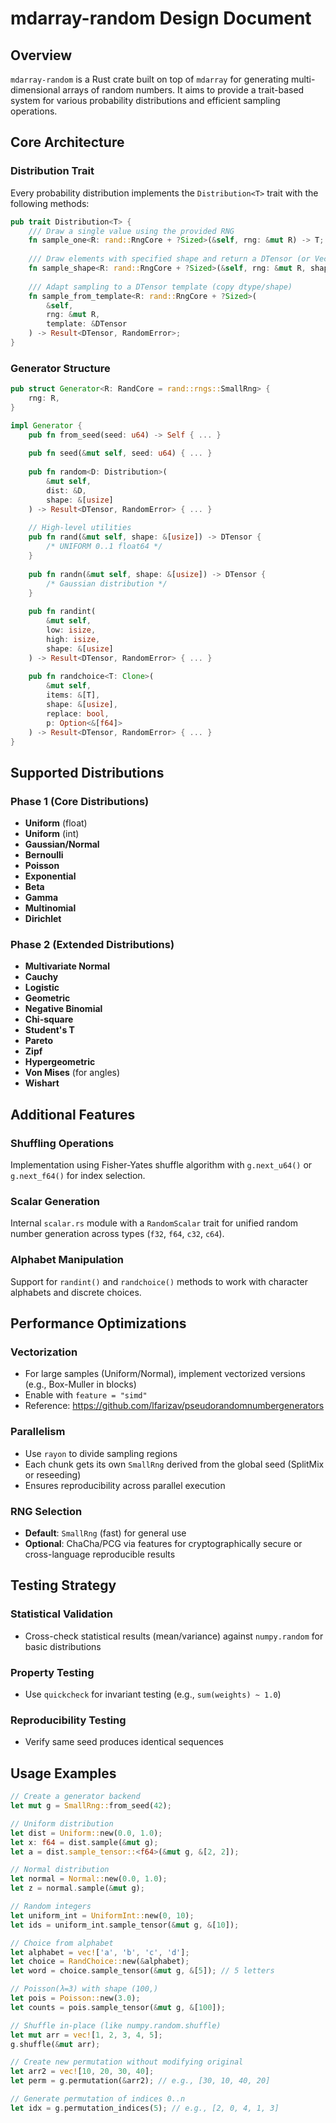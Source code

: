 # mdarray-random Design Document

## Overview

`mdarray-random` is a Rust crate built on top of `mdarray` for generating multi-dimensional
arrays of random numbers. It aims to provide a trait-based system
for various probability distributions and efficient sampling
operations.

## Core Architecture

### Distribution Trait

Every probability distribution implements the `Distribution<T>` trait with the following methods:

```rust
pub trait Distribution<T> {
    /// Draw a single value using the provided RNG
    fn sample_one<R: rand::RngCore + ?Sized>(&self, rng: &mut R) -> T;
    
    /// Draw elements with specified shape and return a DTensor (or Vec<T>)
    fn sample_shape<R: rand::RngCore + ?Sized>(&self, rng: &mut R, shape: &[usize]) -> DTensor;
    
    /// Adapt sampling to a DTensor template (copy dtype/shape)
    fn sample_from_template<R: rand::RngCore + ?Sized>(
        &self, 
        rng: &mut R, 
        template: &DTensor
    ) -> Result<DTensor, RandomError>;
}
```

### Generator Structure

```rust
pub struct Generator<R: RandCore = rand::rngs::SmallRng> {
    rng: R,
}

impl Generator {
    pub fn from_seed(seed: u64) -> Self { ... }
    
    pub fn seed(&mut self, seed: u64) { ... }
    
    pub fn random<D: Distribution>(
        &mut self, 
        dist: &D, 
        shape: &[usize]
    ) -> Result<DTensor, RandomError> { ... }
    
    // High-level utilities
    pub fn rand(&mut self, shape: &[usize]) -> DTensor { 
        /* UNIFORM 0..1 float64 */ 
    }
    
    pub fn randn(&mut self, shape: &[usize]) -> DTensor { 
        /* Gaussian distribution */ 
    }
    
    pub fn randint(
        &mut self, 
        low: isize, 
        high: isize, 
        shape: &[usize]
    ) -> Result<DTensor, RandomError> { ... }
    
    pub fn randchoice<T: Clone>(
        &mut self, 
        items: &[T], 
        shape: &[usize], 
        replace: bool, 
        p: Option<&[f64]>
    ) -> Result<DTensor, RandomError> { ... }
}
```

## Supported Distributions

### Phase 1 (Core Distributions)
- **Uniform** (float)
- **Uniform** (int)
- **Gaussian/Normal**
- **Bernoulli**
- **Poisson**
- **Exponential**
- **Beta**
- **Gamma**
- **Multinomial**
- **Dirichlet**

### Phase 2 (Extended Distributions)
- **Multivariate Normal**
- **Cauchy**
- **Logistic**
- **Geometric**
- **Negative Binomial**
- **Chi-square**
- **Student's T**
- **Pareto**
- **Zipf**
- **Hypergeometric**
- **Von Mises** (for angles)
- **Wishart**

## Additional Features

### Shuffling Operations

Implementation using Fisher-Yates shuffle algorithm with `g.next_u64()` or `g.next_f64()` for index selection.

### Scalar Generation

Internal `scalar.rs` module with a `RandomScalar` trait for unified random number generation across types (`f32`, `f64`, `c32`, `c64`).

### Alphabet Manipulation

Support for `randint()` and `randchoice()` methods to work with character alphabets and discrete choices.

## Performance Optimizations

### Vectorization
- For large samples (Uniform/Normal), implement vectorized versions (e.g., Box-Muller in blocks)
- Enable with `feature = "simd"`
- Reference: https://github.com/lfarizav/pseudorandomnumbergenerators

### Parallelism
- Use `rayon` to divide sampling regions
- Each chunk gets its own `SmallRng` derived from the global seed (SplitMix or reseeding)
- Ensures reproducibility across parallel execution

### RNG Selection
- **Default**: `SmallRng` (fast) for general use
- **Optional**: ChaCha/PCG via features for cryptographically secure or cross-language reproducible results

## Testing Strategy

### Statistical Validation
- Cross-check statistical results (mean/variance) against `numpy.random` for basic distributions

### Property Testing
- Use `quickcheck` for invariant testing (e.g., `sum(weights) ~ 1.0`)

### Reproducibility Testing
- Verify same seed produces identical sequences

## Usage Examples

```rust
// Create a generator backend
let mut g = SmallRng::from_seed(42);

// Uniform distribution
let dist = Uniform::new(0.0, 1.0);
let x: f64 = dist.sample(&mut g);
let a = dist.sample_tensor::<f64>(&mut g, &[2, 2]);

// Normal distribution
let normal = Normal::new(0.0, 1.0);
let z = normal.sample(&mut g);

// Random integers
let uniform_int = UniformInt::new(0, 10);
let ids = uniform_int.sample_tensor(&mut g, &[10]);

// Choice from alphabet
let alphabet = vec!['a', 'b', 'c', 'd'];
let choice = RandChoice::new(&alphabet);
let word = choice.sample_tensor(&mut g, &[5]); // 5 letters

// Poisson(λ=3) with shape (100,)
let pois = Poisson::new(3.0);
let counts = pois.sample_tensor(&mut g, &[100]);

// Shuffle in-place (like numpy.random.shuffle)
let mut arr = vec![1, 2, 3, 4, 5];
g.shuffle(&mut arr);

// Create new permutation without modifying original
let arr2 = vec![10, 20, 30, 40];
let perm = g.permutation(&arr2); // e.g., [30, 10, 40, 20]

// Generate permutation of indices 0..n
let idx = g.permutation_indices(5); // e.g., [2, 0, 4, 1, 3]
```
